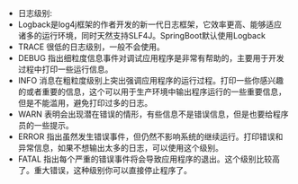  * 日志级别:
 * Logback是log4j框架的作者开发的新一代日志框架，它效率更高、能够适应诸多的运行环境，同时天然支持SLF4J。SpringBoot默认使用Logback
 * TRACE 很低的日志级别，一般不会使用。
 * DEBUG 指出细粒度信息事件对调试应用程序是非常有帮助的，主要用于开发过程中打印一些运行信息。
 * INFO  消息在粗粒度级别上突出强调应用程序的运行过程。打印一些你感兴趣的或者重要的信息，这个可以用于生产环境中输出程序运行的一些重要信息，但是不能滥用，避免打印过多的日志。
 * WARN  表明会出现潜在错误的情形，有些信息不是错误信息，但是也要给程序员的一些提示。
 * ERROR 指出虽然发生错误事件，但仍然不影响系统的继续运行。打印错误和异常信息，如果不想输出太多的日志，可以使用这个级别。
 * FATAL 指出每个严重的错误事件将会导致应用程序的退出。这个级别比较高了。重大错误，这种级别你可以直接停止程序了。